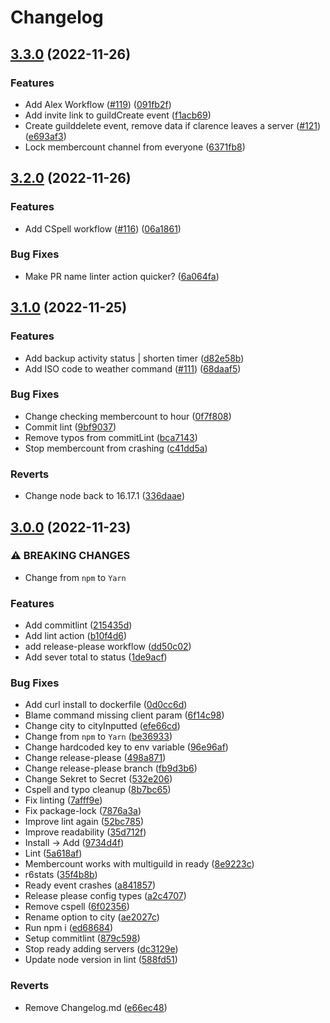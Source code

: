 # Changelog

## [3.3.0](https://github.com/KieranRobson/Clarence-Bot/compare/v3.2.0...v3.3.0) (2022-11-26)


### Features

* Add Alex Workflow ([#119](https://github.com/KieranRobson/Clarence-Bot/issues/119)) ([091fb2f](https://github.com/KieranRobson/Clarence-Bot/commit/091fb2f109a12cf72347008369032fdf96cf2677))
* Add invite link to guildCreate event ([f1acb69](https://github.com/KieranRobson/Clarence-Bot/commit/f1acb69bac186ec9e4ca9291b125cc22fe4f583b))
* Create guilddelete event, remove data if clarence leaves a server ([#121](https://github.com/KieranRobson/Clarence-Bot/issues/121)) ([e693af3](https://github.com/KieranRobson/Clarence-Bot/commit/e693af3024feb2e1fc0053d93a2b609465a48c30))
* Lock membercount channel from everyone ([6371fb8](https://github.com/KieranRobson/Clarence-Bot/commit/6371fb87663f755f5b23e66310b8f0c511ae8c66))

## [3.2.0](https://github.com/KieranRobson/Clarence-Bot/compare/v3.1.0...v3.2.0) (2022-11-26)


### Features

* Add CSpell workflow ([#116](https://github.com/KieranRobson/Clarence-Bot/issues/116)) ([06a1861](https://github.com/KieranRobson/Clarence-Bot/commit/06a186185c5d0a4c7cc6a6c76b50a088c235fa64))


### Bug Fixes

* Make PR name linter action quicker? ([6a064fa](https://github.com/KieranRobson/Clarence-Bot/commit/6a064faab12281ac0c1f80c4c4f03f982eddf31e))

## [3.1.0](https://github.com/KieranRobson/Clarence-Bot/compare/v3.0.0...v3.1.0) (2022-11-25)


### Features

* Add backup activity status | shorten timer ([d82e58b](https://github.com/KieranRobson/Clarence-Bot/commit/d82e58b1e379bb20eba2b736062152bc681d40a3))
* Add ISO code to weather command ([#111](https://github.com/KieranRobson/Clarence-Bot/issues/111)) ([68daaf5](https://github.com/KieranRobson/Clarence-Bot/commit/68daaf5d4183fedd3ce5d0c5f8b7fc2ed4198283))


### Bug Fixes

* Change checking membercount to hour ([0f7f808](https://github.com/KieranRobson/Clarence-Bot/commit/0f7f80817682bd48abcce0530f28e9e14f9f435d))
* Commit lint ([9bf9037](https://github.com/KieranRobson/Clarence-Bot/commit/9bf9037130536ac8187076494cd602b08e3db175))
* Remove typos from commitLint ([bca7143](https://github.com/KieranRobson/Clarence-Bot/commit/bca7143278ad147bc2c7e2982222fd7f0f0354db))
* Stop membercount from crashing ([c41dd5a](https://github.com/KieranRobson/Clarence-Bot/commit/c41dd5a83dbac3ee9b24308cebfbf71c978d5dd3))


### Reverts

* Change node back to 16.17.1 ([336daae](https://github.com/KieranRobson/Clarence-Bot/commit/336daae9aabceab33cd48232720ecbacec982e73))

## [3.0.0](https://github.com/KieranRobson/Clarence-Bot/compare/v2.6.1...v3.0.0) (2022-11-23)

### ⚠ BREAKING CHANGES

- Change from `npm` to `Yarn`

### Features

- Add commitlint ([215435d](https://github.com/KieranRobson/Clarence-Bot/commit/215435d10e54549023f67ed2f12842274fe1c81e))
- Add lint action ([b10f4d6](https://github.com/KieranRobson/Clarence-Bot/commit/b10f4d67467d50c05ea79b2b0ceb97c6ecb6b7b3))
- add release-please workflow ([dd50c02](https://github.com/KieranRobson/Clarence-Bot/commit/dd50c02a57f565b57bb1db495dbdb3a43608e897))
- Add sever total to status ([1de9acf](https://github.com/KieranRobson/Clarence-Bot/commit/1de9acfd3d3f59fe25581589bb943c389cc3fbc9))

### Bug Fixes

- Add curl install to dockerfile ([0d0cc6d](https://github.com/KieranRobson/Clarence-Bot/commit/0d0cc6d30d4f865f23bc46f2fd71312b2c5431cb))
- Blame command missing client param ([6f14c98](https://github.com/KieranRobson/Clarence-Bot/commit/6f14c983153d119d4e5be29a96fdd7e0831c1a50))
- Change city to cityInputted ([efe66cd](https://github.com/KieranRobson/Clarence-Bot/commit/efe66cd7aebd4b60a49b76fc822bae2063c9aa5b))
- Change from `npm` to `Yarn` ([be36933](https://github.com/KieranRobson/Clarence-Bot/commit/be36933d178e9fa4d66bdab15d041ee575c5995e))
- Change hardcoded key to env variable ([96e96af](https://github.com/KieranRobson/Clarence-Bot/commit/96e96af07be181a9dd6619031cbf155d2cf323d5))
- Change release-please ([498a871](https://github.com/KieranRobson/Clarence-Bot/commit/498a871c1eedd10e7e017f16e0617600357296c3))
- Change release-please branch ([fb9d3b6](https://github.com/KieranRobson/Clarence-Bot/commit/fb9d3b683d1145b76bc7d7260a506dbdd667944f))
- Change Sekret to Secret ([532e206](https://github.com/KieranRobson/Clarence-Bot/commit/532e2061581602d5ab4ba10d7423fc765bf1e620))
- Cspell and typo cleanup ([8b7bc65](https://github.com/KieranRobson/Clarence-Bot/commit/8b7bc65fd1d0dab042cd66b4a8a058b3a65441d4))
- Fix linting ([7afff9e](https://github.com/KieranRobson/Clarence-Bot/commit/7afff9eda09f3cf7ded818d6bee1023a44be05a1))
- Fix package-lock ([7876a3a](https://github.com/KieranRobson/Clarence-Bot/commit/7876a3a729fbadb52a3ab4338159ee8e70dab9b2))
- Improve lint again ([52bc785](https://github.com/KieranRobson/Clarence-Bot/commit/52bc7851021b571ab003f78fe7f67fca69aa77e1))
- Improve readability ([35d712f](https://github.com/KieranRobson/Clarence-Bot/commit/35d712f3fa3c1b02922b3d91eed165d39c1d0590))
- Install -&gt; Add ([9734d4f](https://github.com/KieranRobson/Clarence-Bot/commit/9734d4f110957d253d20743a612162bce8d5b55d))
- Lint ([5a618af](https://github.com/KieranRobson/Clarence-Bot/commit/5a618af71e27c73dc610c642d1a81ac3f6438b97))
- Membercount works with multiguild in ready ([8e9223c](https://github.com/KieranRobson/Clarence-Bot/commit/8e9223c992a933ec92b5682efd76fcb4cebde433))
- r6stats ([35f4b8b](https://github.com/KieranRobson/Clarence-Bot/commit/35f4b8bb276c38682c4547101623061d8aab77c9))
- Ready event crashes ([a841857](https://github.com/KieranRobson/Clarence-Bot/commit/a8418572ca096e1cdbb552e25d42149df258e10e))
- Release please config types ([a2c4707](https://github.com/KieranRobson/Clarence-Bot/commit/a2c4707ad22376a334929f6ce92dd2a7052e551d))
- Remove cspell ([6f02356](https://github.com/KieranRobson/Clarence-Bot/commit/6f0235659420cee0ddf5a564bc18b931efc37d25))
- Rename option to city ([ae2027c](https://github.com/KieranRobson/Clarence-Bot/commit/ae2027cb066d035ecb9527aef3fefdfd0ffde0f5))
- Run npm i ([ed68684](https://github.com/KieranRobson/Clarence-Bot/commit/ed6868462f751fb425b4dd1f0dcfa1160eba89ab))
- Setup commitlint ([879c598](https://github.com/KieranRobson/Clarence-Bot/commit/879c5983c4c4be8cd09ed4bb2e4cc3eb0c081363))
- Stop ready adding servers ([dc3129e](https://github.com/KieranRobson/Clarence-Bot/commit/dc3129e5001c5b56210a76c2128a96a462aab408))
- Update node version in lint ([588fd51](https://github.com/KieranRobson/Clarence-Bot/commit/588fd5171f142234f6fcd915ab0039e93076ecb3))

### Reverts

- Remove Changelog.md ([e66ec48](https://github.com/KieranRobson/Clarence-Bot/commit/e66ec481734e58634aa70b9b4cdba55092dffcd4))
